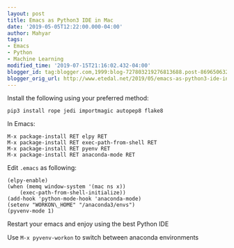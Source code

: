 ```yaml
---
layout: post
title: Emacs as Python3 IDE in Mac
date: '2019-05-05T12:22:00.000-04:00'
author: Mahyar
tags:
- Emacs
- Python
- Machine Learning
modified_time: '2019-07-15T21:16:02.432-04:00'
blogger_id: tag:blogger.com,1999:blog-727803219276813688.post-869650632199443377
blogger_orig_url: http://www.etedal.net/2019/05/emacs-as-python3-ide-in-mac.html
---
```



Install the following using your preferred method:  
```  
pip3 install rope jedi importmagic autopep8 flake8  
```
  
In Emacs:  
```  
M-x package-install RET elpy RET  
M-x package-install RET exec-path-from-shell RET  
M-x package-install RET pyenv RET  
M-x package-install RET anaconda-mode RET  
```
Edit `.emacs` as following:  
``` 
(elpy-enable)  
(when (memq window-system '(mac ns x))  
    (exec-path-from-shell-initialize))  
(add-hook 'python-mode-hook 'anaconda-mode)  
(setenv "WORKON\_HOME" "/anaconda3/envs")  
(pyvenv-mode 1)  
```  
Restart your emacs and enjoy using the best Python IDE  
  
Use `M-x pyvenv-workon` to switch between anaconda environments
